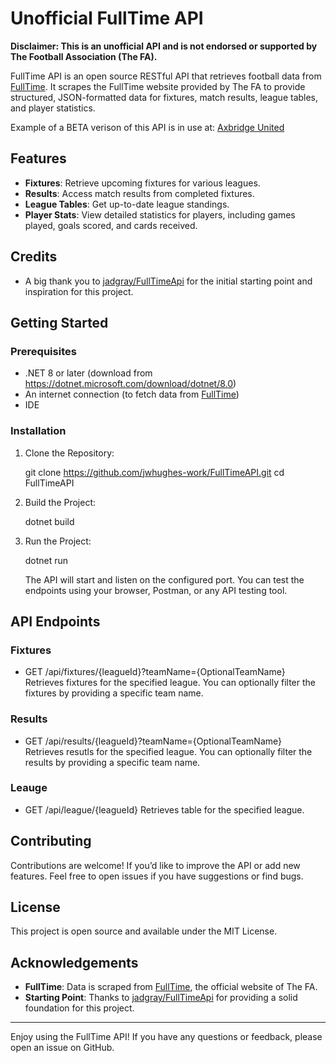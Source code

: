 # Unofficial FullTime API

**Disclaimer: This is an unofficial API and is not endorsed or supported by The Football Association (The FA).**

FullTime API is an open source RESTful API that retrieves football data from [FullTime](https://fulltime.thefa.com/). It scrapes the FullTime website provided by The FA to provide structured, JSON-formatted data for fixtures, match results, league tables, and player statistics.

Example of a BETA verison of this API is in use at: [Axbridge United](https://utb2.netlify.app/league)

## Features

- **Fixtures**: Retrieve upcoming fixtures for various leagues.
- **Results**: Access match results from completed fixtures.
- **League Tables**: Get up-to-date league standings.
- **Player Stats**: View detailed statistics for players, including games played, goals scored, and cards received.

## Credits

- A big thank you to [jadgray/FullTimeApi](https://github.com/jadgray/FullTimeApi/tree/main) for the initial starting point and inspiration for this project.

## Getting Started

### Prerequisites

- .NET 8 or later (download from https://dotnet.microsoft.com/download/dotnet/8.0)
- An internet connection (to fetch data from [FullTime](https://fulltime.thefa.com/))
- IDE

### Installation

1. Clone the Repository:

   git clone https://github.com/jwhughes-work/FullTimeAPI.git
   cd FullTimeAPI

2. Build the Project:

   dotnet build

3. Run the Project:

   dotnet run

   The API will start and listen on the configured port. You can test the endpoints using your browser, Postman, or any API testing tool.

## API Endpoints

### Fixtures

- GET /api/fixtures/{leagueId}?teamName={OptionalTeamName}  
  Retrieves fixtures for the specified league. You can optionally filter the fixtures by providing a specific team name.

### Results

- GET /api/results/{leagueId}?teamName={OptionalTeamName}  
  Retrieves resutls for the specified league. You can optionally filter the results by providing a specific team name.

### Leauge

- GET /api/league/{leagueId} 
  Retrieves table for the specified league.

## Contributing

Contributions are welcome! If you’d like to improve the API or add new features.
Feel free to open issues if you have suggestions or find bugs.

## License

This project is open source and available under the MIT License.

## Acknowledgements

- **FullTime**: Data is scraped from [FullTime](https://fulltime.thefa.com/), the official website of The FA.
- **Starting Point**: Thanks to [jadgray/FullTimeApi](https://github.com/jadgray/FullTimeApi/tree/main) for providing a solid foundation for this project.

---

Enjoy using the FullTime API! If you have any questions or feedback, please open an issue on GitHub.
